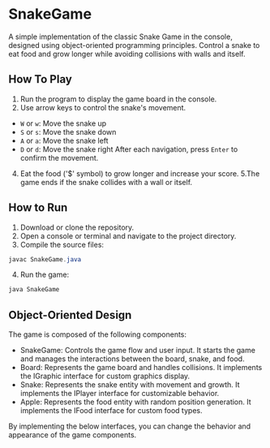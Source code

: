# SnakeGame
A simple implementation of the classic Snake Game in the console, designed using object-oriented programming principles.
Control a snake to eat food and grow longer while avoiding collisions with walls and itself.

## How To Play
1. Run the program to display the game board in the console.
2. Use arrow keys to control the snake's movement.
*  ``` W ``` or ``` w ```: Move the snake up
*  ``` S ``` or ``` s ```: Move the snake down
*  ``` A ``` or ``` a ```: Move the snake left
* ``` D ``` or ``` d ```: Move the snake right
 After each navigation, press ```Enter``` to confirm the movement.
4. Eat the food ('$' symbol) to grow longer and increase your score.
5.The game ends if the snake collides with a wall or itself.

## How to Run
1. Download or clone the repository.
2. Open a console or terminal and navigate to the project directory.
3. Compile the source files:
``` java 
javac SnakeGame.java
```

4. Run the game:
``` java
java SnakeGame
```

##  Object-Oriented Design

The game is composed of the following components:

* SnakeGame: Controls the game flow and user input. It starts the game and manages the interactions between the board, snake, and food.
* Board: Represents the game board and handles collisions. It implements the IGraphic interface for custom graphics display.
* Snake: Represents the snake entity with movement and growth. It implements the IPlayer interface for customizable behavior.
* Apple: Represents the food entity with random position generation. It implements the IFood interface for custom food types.

By implementing the below interfaces, you can change the behavior and appearance of the game components.

